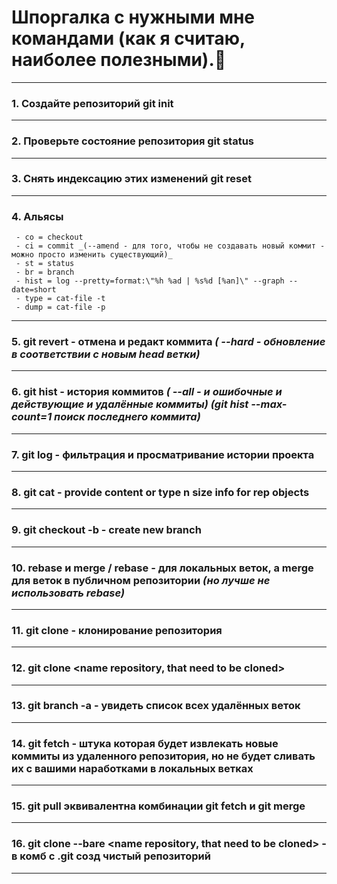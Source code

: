 # Шпоргалка с нужными мне командами (как я считаю, наиболее полезными).:black_square_button:
____

### 1.  Создайте репозиторий git init
____

### 2.  Проверьте состояние репозитория git status
____

### 3.  Cнять индексацию этих изменений git reset
____

### 4. Альясы 
     - co = checkout  
     - ci = commit _(--amend - для того, чтобы не создавать новый коммит - можно просто изменить существующий)_
     - st = status
     - br = branch
     - hist = log --pretty=format:\"%h %ad | %s%d [%an]\" --graph --date=short
     - type = cat-file -t
     - dump = cat-file -p
____

### 5.  git revert - отмена и редакт коммита _( --hard - обновление в соответствии с новым head ветки)_
____

### 6.  git hist - история коммитов _( --all - и ошибочные и действующие и удалённые коммиты) (git hist --max-count=1 поиск последнего коммита)_
____

### 7.  git log - фильтрация и просматривание истории проекта
____

### 8.  git cat - provide content or type n size info for rep objects
____

### 9.  git checkout -b - create new branch
____

### 10. rebase и merge / rebase - для локальных веток, а merge для веток в публичном репозитории _(но лучше не использовать rebase)_
____

### 11. git clone - клонирование репозитория 
____

### 12. git clone <name repository, that need to be cloned> <name new cloned repository>
____
     
### 13. git branch -a  - увидеть список всех удалённых веток
____
     
### 14.	git fetch - штука которая  будет извлекать новые коммиты из удаленного репозитория, но не будет сливать их с вашими наработками в локальных ветках
____
     
### 15. git pull эквивалентна комбинации git fetch и git merge
____
     
### 16. git clone --bare <name repository, that need to be cloned> <name new cloned repository> - в комб с .git созд чистый репозиторий
____
